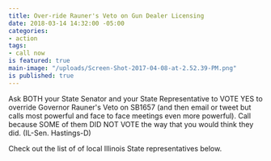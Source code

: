 ```yaml
---
title: Over-ride Rauner's Veto on Gun Dealer Licensing
date: 2018-03-14 14:32:00 -05:00
categories:
- action
tags:
- call now
is featured: true
main-image: "/uploads/Screen-Shot-2017-04-08-at-2.52.39-PM.png"
is published: true
---
```


Ask BOTH your State Senator and your State Representative to VOTE YES to override Governor Rauner's Veto on SB1657 (and then email or tweet but calls most powerful and face to face meetings even more powerful). Call because SOME of them DID NOT VOTE the way that you would think they did. (IL-Sen. Hastings-D)

Check out the list of of local Illinois State representatives below. 
